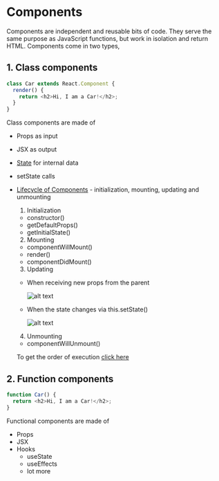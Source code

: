 # Components

Components are independent and reusable bits of code. They serve the same purpose as JavaScript functions, but work in isolation and return HTML. Components come in two types, 

## 1. Class components
```javascript
class Car extends React.Component {
  render() {
    return <h2>Hi, I am a Car!</h2>;
  }
}
```
Class components are made of
- Props as input
- JSX as output
- [State](State.md) for internal data
- setState calls
- [Lifecycle of Components](https://www.geeksforgeeks.org/reactjs-lifecycle-components/)  - initialization, mounting, updating and unmounting
  1. Initialization 
    - constructor()
    - getDefaultProps()
    - getInitialState()
  2. Mounting
    - componentWillMount()
    - render()
    - componentDidMount()
  3. Updating
    - When receiving new props from the parent
    
      ![alt text](https://miro.medium.com/max/1010/1*5fwo0VC1KtiWH64CENQ8dQ.png "Logo Title Text 1")
    
    - When the state changes via this.setState()
      
      ![alt text](https://miro.medium.com/max/1030/1*u0CoE_GHlUB4Ce-yZtgv0Q.png "Logo Title Text 1")
    
  4. Unmounting
    - componentWillUnmount()

  To get the order of execution [click here](https://medium.com/react-ecosystem/react-components-lifecycle-ce09239010df)

## 2. Function components
```javascript
function Car() {
  return <h2>Hi, I am a Car!</h2>;
}
```
Functional components are made of
- Props
- JSX
- Hooks 
  - useState
  - useEffects
  - lot more




